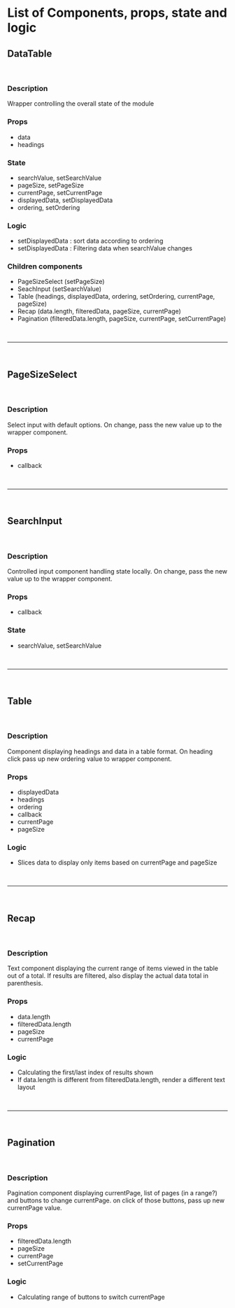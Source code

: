 # List of Components, props, state and logic

## DataTable

<br>

### Description

Wrapper controlling the overall state of the module

### Props

- data
- headings

### State

- searchValue, setSearchValue
- pageSize, setPageSize
- currentPage, setCurrentPage
- displayedData, setDisplayedData
- ordering, setOrdering

### Logic

- setDisplayedData : sort data according to ordering
- setDisplayedData : Filtering data when searchValue changes


### Children components

- PageSizeSelect (setPageSize)
- SeachInput (setSearchValue)
- Table (headings, displayedData, ordering, setOrdering, currentPage, pageSize)
- Recap (data.length, filteredData, pageSize, currentPage)
- Pagination (filteredData.length, pageSize, currentPage, setCurrentPage)

<br>

---

<br>

## PageSizeSelect

<br>

### Description

Select input with default options. On change, pass the new value up to the wrapper component.

### Props

- callback

<br>

---

<br>

## SearchInput

<br>

### Description

Controlled input component handling state locally. On change, pass the new value up to the wrapper component.

### Props

- callback

### State

- searchValue, setSearchValue

<br>

---

<br>

## Table

<br>

### Description

Component displaying headings and data in a table format. On heading click pass up new ordering value to wrapper component.

### Props

- displayedData
- headings
- ordering
- callback
- currentPage
- pageSize

### Logic

- Slices data to display only items based on currentPage and pageSize

<br>

---

<br>

## Recap

<br>

### Description

Text component displaying the current range of items viewed in the table out of a total. If results are filtered, also display the actual data total in parenthesis.

### Props

- data.length
- filteredData.length
- pageSize
- currentPage

### Logic

- Calculating the first/last index of results shown
- If data.length is different from filteredData.length, render a different text layout

<br>

---

<br>

## Pagination

<br>

### Description

Pagination component displaying currentPage, list of pages (in a range?) and buttons to change currentPage. on click of those buttons, pass up new currentPage value.

### Props

- filteredData.length
- pageSize
- currentPage
- setCurrentPage

### Logic

- Calculating range of buttons to switch currentPage
